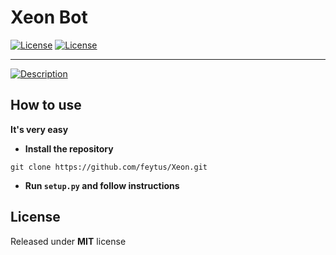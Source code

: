 # Xeon Bot


[![License](https://img.shields.io/badge/license-MIT-green)](https://github.com/feytus/Xeon/blob/master/LICENSE)
[![License](https://img.shields.io/github/repo-size/feytus/xeon)](https://github.com/feytus/Xeon/blob/master/LICENSE)
___
[![Description](https://readme-typing-svg.herokuapp.com?color=%2336BCF7&lines=A+simple+discord+bot+using+py-cord)](https://pypi.org/project/py-cord/)

## How to use

__It's very easy__

- **Install the repository**

```
git clone https://github.com/feytus/Xeon.git
```

- **Run ``setup.py`` and follow instructions**



## License
Released under **MIT** license
